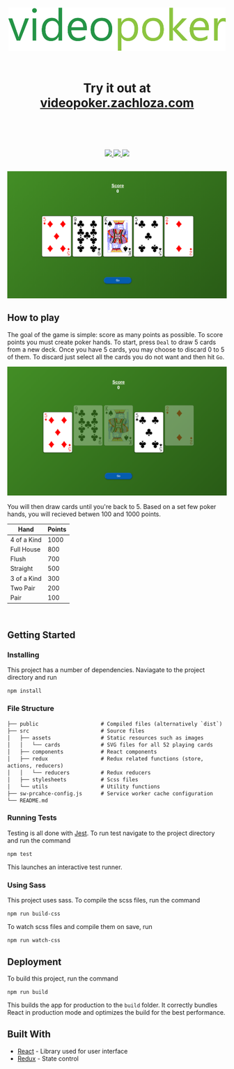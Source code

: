<h1 align="center">
  <br>
  <a href="http://videopoker.zachloza.com/"><img src="https://github.com/Zach10za/VideoPoker/blob/master/src/assets/videopoker.png" alt="videopoker" width="500"/></a>
  <br>
  <br>
    <p align="center">Try it out at <a href="https://videopoker.zachloza.com/">videopoker.zachloza.com</a><p/>
  <br>
</h1>
<p align="center">
  <a href="#/">
    <img src="https://img.shields.io/badge/dependencies-up%20to%20date-brightgreen.svg">
  </a>
  <a href="#/">
    <img src="https://img.shields.io/badge/contributions-welcome-orange.svg">
  </a>
  <a href="https://opensource.org/licenses/MIT">
    <img src="https://img.shields.io/badge/license-MIT-blue.svg">
  </a>
</p>
<br>
<img src="https://github.com/Zach10za/VideoPoker/blob/master/src/assets/screenshot.PNG">
<br>

## How to play

The goal of the game is simple: score as many points as possible. To score points you must create poker hands. To start, press `Deal` to draw 5 cards from a new deck. Once you have 5 cards, you may choose to discard 0 to 5 of them. To discard just select all the cards you do not want and then hit `Go`.

<img src="https://github.com/Zach10za/VideoPoker/blob/master/src/assets/screenshot2.PNG">

You will then draw cards until you're back to 5. Based on a set few poker hands, you will recieved betwen 100 and 1000 points.

<table>
  <thead>
    <tr>
      <th>Hand</th>
      <th>Points</th>
    </tr>
  </thead>
  <tbody>
    <tr>
      <td>4 of a Kind</td>
      <td>1000</td>
    </tr>
    <tr>
      <td>Full House</td>
      <td>800</td>
    </tr>
    <tr>
      <td>Flush</td>
      <td>700</td>
    </tr>
    <tr>
      <td>Straight</td>
      <td>500</td>
    </tr>
    <tr>
      <td>3 of a Kind</td>
      <td>300</td>
    </tr>
    <tr>
      <td>Two Pair</td>
      <td>200</td>
    </tr>
    <tr>
      <td>Pair</td>
      <td>100</td>
    </tr>
  </tbody>
</table>
<br>

## Getting Started

### Installing

This project has a number of dependencies. Naviagate to the project directory and run

```
npm install
```

### File Structure

    ├── public                    # Compiled files (alternatively `dist`)
    ├── src                       # Source files
    │   ├── assets                # Static resources such as images
    │   │   └── cards             # SVG files for all 52 playing cards
    │   ├── components            # React components
    │   ├── redux                 # Redux related functions (store, actions, reducers)
    │   │   └── reducers          # Redux reducers
    │   ├── stylesheets           # Scss files
    │   └── utils                 # Utility functions
    ├── sw-prcahce-config.js      # Service worker cache configuration
    └── README.md

### Running Tests

Testing is all done with [Jest](https://jestjs.io/docs/en/getting-started). To run test navigate to the project directory and run the command

```
npm test
```

This launches an interactive test runner.

### Using Sass

This project uses sass. To compile the scss files, run the command

```
npm run build-css
```

To watch scss files and compile them on save, run

```
npm run watch-css
```

## Deployment

To build this project, run the command

```
npm run build
```

This builds the app for production to the `build` folder. It correctly bundles React in production mode and optimizes the build for the best performance.

## Built With
* [React](https://reactjs.org/docs/getting-started.html) - Library used for user interface
* [Redux](https://redux.js.org/) - State control

